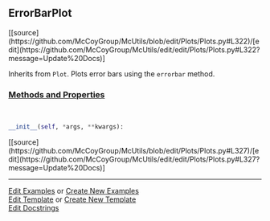 ## <a id="McUtils.Plots.Plots.ErrorBarPlot">ErrorBarPlot</a> 
<div class="docs-source-link" markdown="1">
[[source](https://github.com/McCoyGroup/McUtils/blob/edit/Plots/Plots.py#L322)/[edit](https://github.com/McCoyGroup/McUtils/edit/edit/Plots/Plots.py#L322?message=Update%20Docs)]
</div>

Inherits from `Plot`.
Plots error bars using the `errorbar` method.

<div class="collapsible-section">
 <div class="collapsible-section collapsible-section-header" markdown="1">
 
### <a class="collapse-link" data-toggle="collapse" href="#methods">Methods and Properties</a> <a class="float-right" data-toggle="collapse" href="#methods"><i class="fa fa-chevron-down"></i></a>

 </div>
 <div class="collapsible-section collapsible-section-body collapse" id="methods" markdown="1">

<a id="McUtils.Plots.Plots.ErrorBarPlot.__init__" class="docs-object-method">&nbsp;</a> 
```python
__init__(self, *args, **kwargs): 
```
<div class="docs-source-link" markdown="1">
[[source](https://github.com/McCoyGroup/McUtils/blob/edit/Plots/Plots.py#L327)/[edit](https://github.com/McCoyGroup/McUtils/edit/edit/Plots/Plots.py#L327?message=Update%20Docs)]
</div>

 </div>
</div>




___

[Edit Examples](https://github.com/McCoyGroup/McUtils/edit/gh-pages/ci/examples/McUtils/Plots/Plots/ErrorBarPlot.md) or 
[Create New Examples](https://github.com/McCoyGroup/McUtils/new/gh-pages/?filename=ci/examples/McUtils/Plots/Plots/ErrorBarPlot.md) <br/>
[Edit Template](https://github.com/McCoyGroup/McUtils/edit/gh-pages/ci/docs/McUtils/Plots/Plots/ErrorBarPlot.md) or 
[Create New Template](https://github.com/McCoyGroup/McUtils/new/gh-pages/?filename=ci/docs/templates/McUtils/Plots/Plots/ErrorBarPlot.md) <br/>
[Edit Docstrings](https://github.com/McCoyGroup/McUtils/edit/edit/Plots/Plots.py#L322?message=Update%20Docs)